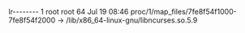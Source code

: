 lr-------- 1 root root 64 Jul 19 08:46 proc/1/map_files/7fe8f54f1000-7fe8f54f2000 -> /lib/x86_64-linux-gnu/libncurses.so.5.9
